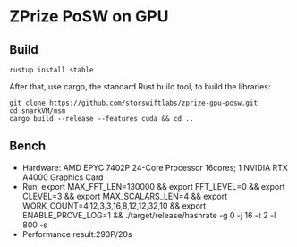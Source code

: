 # ZPrize PoSW on GPU

## Build

```
rustup install stable
```
After that, use cargo, the standard Rust build tool, to build the libraries:

```
git clone https://github.com/storswiftlabs/zprize-gpu-posw.git
cd snarkVM/msm
cargo build --release --features cuda && cd ..
```
## Bench
- Hardware: AMD EPYC 7402P 24-Core Processor 16cores; 1 NVIDIA RTX A4000 Graphics Card
- Run: export MAX_FFT_LEN=130000 && export FFT_LEVEL=0 && export CLEVEL=3 && export MAX_SCALARS_LEN=4 && export WORK_COUNT=4,12,3,3,16,8,12,12,32,10 && export ENABLE_PROVE_LOG=1 && ./target/release/hashrate -g 0 -j 16 -t 2 -l 800 -s
- Performance result:293P/20s


